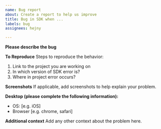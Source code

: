 ```yaml
---
name: Bug report
about: Create a report to help us improve
title: Bug in SDK when ...
labels: bug
assignees: hejny

---
```


**Please describe the bug**

**To Reproduce**
Steps to reproduce the behavior:
1. Link to the project you are working on
2. In which version of SDK error is?
3. Where in project error occurs?

**Screenshots**
If applicable, add screenshots to help explain your problem.

**Desktop (please complete the following information):**
 - OS: [e.g. iOS]
 - Browser [e.g. chrome, safari]

**Additional context**
Add any other context about the problem here.
